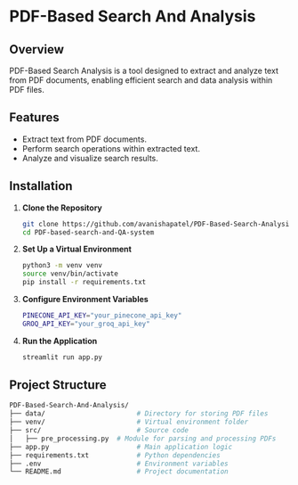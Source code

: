# PDF-Based Search And Analysis

## Overview

PDF-Based Search Analysis is a tool designed to extract and analyze text from PDF documents, enabling efficient search and data analysis within PDF files.

## Features

- Extract text from PDF documents.
- Perform search operations within extracted text.
- Analyze and visualize search results.

## Installation

1. **Clone the Repository**
   ```bash
   git clone https://github.com/avanishapatel/PDF-Based-Search-Analysis.git
   cd PDF-based-search-and-QA-system
2. **Set Up a Virtual Environment**
   ```bash
   python3 -m venv venv
   source venv/bin/activate
   pip install -r requirements.txt
3. **Configure Environment Variables**
   ```bash
   PINECONE_API_KEY="your_pinecone_api_key"
   GROQ_API_KEY="your_groq_api_key"
4. **Run the Application**
   ```bash
   streamlit run app.py

## Project Structure
```bash
PDF-Based-Search-And-Analysis/
├── data/                       # Directory for storing PDF files
├── venv/                       # Virtual environment folder
├── src/                        # Source code
│   ├── pre_processing.py  # Module for parsing and processing PDFs
├── app.py                      # Main application logic
├── requirements.txt            # Python dependencies
├── .env                        # Environment variables
└── README.md                   # Project documentation
